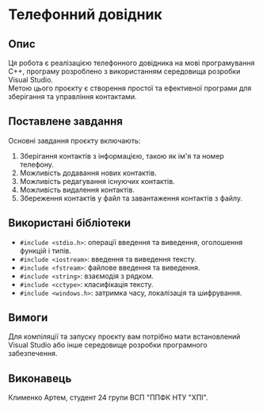 # Телефонний довідник

## Опис

Ця робота є реалізацією телефонного довідника на мові програмування C++, програму розроблено з використанням середовища розробки Visual Studio.  
Метою цього проєкту є створення простої та ефективної програми для зберігання та управління контактами.  

## Поставлене завдання

Основні завдання проєкту включають:
1. Зберігання контактів з інформацією, такою як ім'я та номер телефону.
2. Можливість додавання нових контактів.
3. Можливість редагування існуючих контактів.
4. Можливість видалення контактів.
5. Збереження контактів у файл та завантаження контактів з файлу.

## Використані бібліотеки

- `#include <stdio.h>`: операції введення та виведення, оголошення функцій і типів.
- `#include <iostream>`: введення та виведення тексту.
- `#include <fstream>`: файлове введення та виведення.
- `#include <string>`: взаємодія з рядком.
- `#include <cctype>`: класифікація тексту.
- `#include <windows.h>`: затримка часу, локалізація та шифрування.

## Вимоги

Для компіляції та запуску проєкту вам потрібно мати встановлений Visual Studio або інше середовище розробки програмного забезпечення.

## Виконавець

Клименко Артем, студент 24 групи ВСП "ППФК НТУ "ХПІ".
